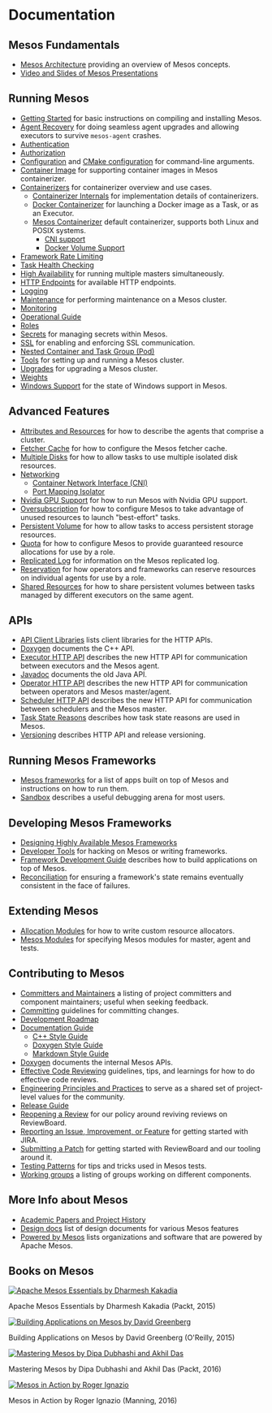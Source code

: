 
# Documentation


## Mesos Fundamentals

* [Mesos Architecture](architecture.html) providing an overview of Mesos concepts.
* [Video and Slides of Mesos Presentations](presentations.html)


## Running Mesos

* [Getting Started](getting-started.html) for basic instructions on compiling and installing Mesos.
* [Agent Recovery](agent-recovery.html) for doing seamless agent upgrades and allowing executors to survive `mesos-agent` crashes.
* [Authentication](authentication.html)
* [Authorization](authorization.html)
* [Configuration](configuration.html) and [CMake configuration](configuration-cmake.html) for command-line arguments.
* [Container Image](container-image.html) for supporting container images in Mesos containerizer.
* [Containerizers](containerizers.html) for containerizer overview and use cases.
  * [Containerizer Internals](containerizer-internals.html) for implementation details of containerizers.
  * [Docker Containerizer](docker-containerizer.html) for launching a Docker image as a Task, or as an Executor.
  * [Mesos Containerizer](mesos-containerizer.html) default containerizer, supports both Linux and POSIX systems.
    * [CNI support](cni.html)
    * [Docker Volume Support](docker-volume.html)
* [Framework Rate Limiting](framework-rate-limiting.html)
* [Task Health Checking](health-checks.html)
* [High Availability](high-availability.html) for running multiple masters simultaneously.
* [HTTP Endpoints](endpoints/) for available HTTP endpoints.
* [Logging](logging.html)
* [Maintenance](maintenance.html) for performing maintenance on a Mesos cluster.
* [Monitoring](monitoring.html)
* [Operational Guide](operational-guide.html)
* [Roles](roles.html)
* [Secrets](secrets.html) for managing secrets within Mesos.
* [SSL](ssl.html) for enabling and enforcing SSL communication.
* [Nested Container and Task Group (Pod)](nested-container-and-task-group.html)
* [Tools](tools.html) for setting up and running a Mesos cluster.
* [Upgrades](upgrades.html) for upgrading a Mesos cluster.
* [Weights](weights.html)
* [Windows Support](windows.html) for the state of Windows support in Mesos.


## Advanced Features

* [Attributes and Resources](attributes-resources.html) for how to describe the agents that comprise a cluster.
* [Fetcher Cache](fetcher.html) for how to configure the Mesos fetcher cache.
* [Multiple Disks](multiple-disk.html) for how to allow tasks to use multiple isolated disk resources.
* [Networking](networking.html)
  * [Container Network Interface (CNI)](cni.html)
  * [Port Mapping Isolator](port-mapping-isolator.html)
* [Nvidia GPU Support](gpu-support.html) for how to run Mesos with Nvidia GPU support.
* [Oversubscription](oversubscription.html) for how to configure Mesos to take advantage of unused resources to launch "best-effort" tasks.
* [Persistent Volume](persistent-volume.html) for how to allow tasks to access persistent storage resources.
* [Quota](quota.html) for how to configure Mesos to provide guaranteed resource allocations for use by a role.
* [Replicated Log](replicated-log-internals.html) for information on the Mesos replicated log.
* [Reservation](reservation.html) for how operators and frameworks can reserve resources on individual agents for use by a role.
* [Shared Resources](shared-resources.html) for how to share persistent volumes between tasks managed by different executors on the same agent.


## APIs
* [API Client Libraries](api-client-libraries.html) lists client libraries for the HTTP APIs.
* [Doxygen](/api/latest/c++/namespacemesos.html) documents the C++ API.
* [Executor HTTP API](executor-http-api.html) describes the new HTTP API for communication between executors and the Mesos agent.
* [Javadoc](/api/latest/java/) documents the old Java API.
* [Operator HTTP API](operator-http-api.html) describes the new HTTP API for communication between operators and Mesos master/agent.
* [Scheduler HTTP API](scheduler-http-api.html) describes the new HTTP API for communication between schedulers and the Mesos master.
* [Task State Reasons](task-state-reasons.html) describes how task state reasons are used in Mesos.
* [Versioning](versioning.html) describes HTTP API and release versioning.


## Running Mesos Frameworks

* [Mesos frameworks](frameworks.html) for a list of apps built on top of Mesos and instructions on how to run them.
* [Sandbox](sandbox.html) describes a useful debugging arena for most users.


## Developing Mesos Frameworks

* [Designing Highly Available Mesos Frameworks](high-availability-framework-guide.html)
* [Developer Tools](tools.html) for hacking on Mesos or writing frameworks.
* [Framework Development Guide](app-framework-development-guide.html) describes how to build applications on top of Mesos.
* [Reconciliation](reconciliation.html) for ensuring a framework's state remains eventually consistent in the face of failures.


## Extending Mesos

* [Allocation Modules](allocation-module.html) for how to write custom resource allocators.
* [Mesos Modules](modules.html) for specifying Mesos modules for master, agent and tests.


## Contributing to Mesos

* [Committers and Maintainers](committers.html) a listing of project committers and component maintainers; useful when seeking feedback.
* [Committing](committing.html) guidelines for committing changes.
* [Development Roadmap](roadmap.html)
* [Documentation Guide](documentation-guide.html)
  * [C++ Style Guide](c++-style-guide.html)
  * [Doxygen Style Guide](doxygen-style-guide.html)
  * [Markdown Style Guide](markdown-style-guide.html)
* [Doxygen](/api/latest/c++/) documents the internal Mesos APIs.
* [Effective Code Reviewing](effective-code-reviewing.html) guidelines, tips, and learnings for how to do effective code reviews.
* [Engineering Principles and Practices](engineering-principles-and-practices.html) to serve as a shared set of project-level values for the community.
* [Release Guide](release-guide.html)
* [Reopening a Review](reopening-reviews.html) for our policy around reviving reviews on ReviewBoard.
* [Reporting an Issue, Improvement, or Feature](reporting-a-bug.html) for getting started with JIRA.
* [Submitting a Patch](submitting-a-patch.html) for getting started with ReviewBoard and our tooling around it.
* [Testing Patterns](testing-patterns.html) for tips and tricks used in Mesos tests.
* [Working groups](working-groups.html) a listing of groups working on different components.


## More Info about Mesos

* [Academic Papers and Project History](https://www.usenix.org/conference/nsdi11/mesos-platform-fine-grained-resource-sharing-data-center)
* [Design docs](design-docs.html) list of design documents for various Mesos features
* [Powered by Mesos](powered-by-mesos.html) lists organizations and software that are powered by Apache Mesos.


## Books on Mesos

<div class="row">
  <div class="col-xs-6 col-md-4">
    <a href="https://www.packtpub.com/big-data-and-business-intelligence/apache-mesos-essentials" class="thumbnail">
      <img src="https://www.packtpub.com/sites/default/files/9781783288762.png" alt="Apache Mesos Essentials by Dharmesh Kakadia">
    </a>
    <p class="text-center">Apache Mesos Essentials by Dharmesh Kakadia (Packt, 2015)</p>
  </div>
  <div class="col-xs-6 col-md-4">
    <a href="http://shop.oreilly.com/product/0636920039952.do" class="thumbnail">
      <img src="http://akamaicovers.oreilly.com/images/0636920039952/lrg.jpg" alt="Building Applications on Mesos by David Greenberg">
    </a>
    <p class="text-center">Building Applications on Mesos by David Greenberg (O'Reilly, 2015)</p>
  </div>
  <div class="col-xs-6 col-md-4">
    <a href="https://www.packtpub.com/big-data-and-business-intelligence/mastering-mesos" class="thumbnail">
      <img src="https://www.packtpub.com/sites/default/files/6249OS_5186%20Mastering%20Mesos.jpg" alt="Mastering Mesos by Dipa Dubhashi and Akhil Das">
    </a>
    <p class="text-center">Mastering Mesos by Dipa Dubhashi and Akhil Das (Packt, 2016)</p>
  </div>
  <div class="col-xs-6 col-md-4">
    <a href="https://www.manning.com/books/mesos-in-action" class="thumbnail">
      <img src="https://images.manning.com/255/340/resize/book/d/62f5c9b-0946-4569-ad50-ffdb84876ddc/Ignazio-Mesos-HI.png" alt="Mesos in Action by Roger Ignazio">
    </a>
  <p class="text-center">Mesos in Action by Roger Ignazio (Manning, 2016)
  </div>
</div>
